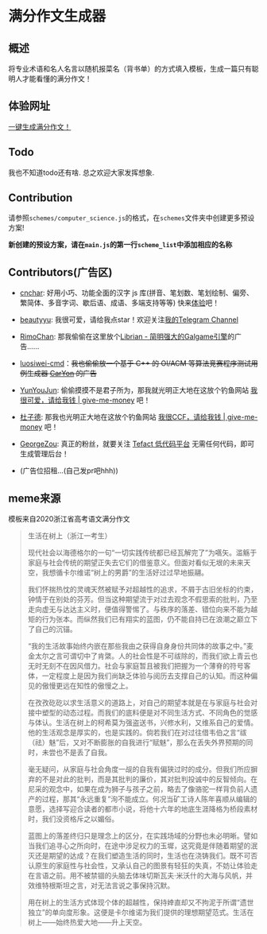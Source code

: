 # 满分作文生成器

## 概述

将专业术语和名人名言以随机报菜名（背书单）的方式填入模板，生成一篇只有聪明人才能看懂的满分作文！

## 体验网址

[一键生成满分作文！](http://beautyyu.one/full-mark-composition-generator/)

## Todo

我也不知道todo还有啥. 总之欢迎大家发挥想象.

## Contribution

请参照`schemes/computer_science.js`的格式，在`schemes`文件夹中创建更多预设方案!

**新创建的预设方案，请在`main.js`的第一行`scheme_list`中添加相应的名称**

## Contributors(广告区)

- [cnchar](https://github.com/theajack/cnchar): 好用小巧、功能全面的汉字 js 库(拼音、笔划数、笔划绘制、偏旁、繁简体、多音字词、歇后语、成语、多端支持等等) 快来[体验](https://theajack.gitee.io/cnchar/v2/)吧！

- [beautyyu](https://github.com/BeautyYuYanli): 我很可爱，请给我点star！欢迎关注[我的Telegram Channel](https://t.me/water_water_water_2077)

- [RimoChan](https://github.com/RimoChan): 那我偷偷在这里放个[Librian - 简明强大的Galgame引擎](https://github.com/RimoChan/Librian)的广告……

- [luosiwei-cmd](https://github.com/luosiwei-cmd/)：~~我也偷偷放一个基于 C++ 的 OI/ACM 等算法竞赛程序测试用例生成器 [CarYon](https://github.com/luosiwei-cmd/CarYon) 的广告~~

- [YunYouJun](https://github.com/YunYouJun): 偷偷摸摸不是君子所为，那我就光明正大地在这放个钓鱼网站 [我很可爱，请给我钱 | give-me-money](https://github.com/YunYouJun/give-me-money) 吧！

- [杜子德](https://www.noi.cn/): 那我也光明正大地在这放个钓鱼网站 [我很CCF，请给我钱 | give-me-money](https://www.noi.cn/) 吧！

- [GeorgeZou](https://github.com/georgezouq): 真正的粉丝，就要关注 [Tefact 低代码平台](https://github.com/Tefact/tefact-saas) 无需任何代码，即可生成管理后台！

- (广告位招租...(自己发pr吧hhh))

## meme来源

模板来自2020浙江省高考语文满分作文

> 生活在树上（浙江一考生）
> 
> 现代社会以海德格尔的一句“一切实践传统都已经瓦解完了”为嚆矢。滥觞于家庭与社会传统的期望正失去它们的借鉴意义。但面对看似无垠的未来天空，我想循卡尔维诺“树上的男爵”的生活好过过早地振翮。
> 
> 我们怀揣热忱的灵魂天然被赋予对超越性的追求，不屑于古旧坐标的约束，钟情于在别处的芬芳。但当这种期望流于对过去观念不假思索的批判，乃至走向虚无与达达主义时，便值得警惕了。与秩序的落差、错位向来不能为越矩的行为张本。而纵然我们已有翔实的蓝图，仍不能自持已在浪潮之巅立下了自己的沉锚。
> 
> “我的生活故事始终内嵌在那些我由之获得自身身份共同体的故事之中。”麦金太尔之言可谓切中了肯綮。人的社会性是不可祓除的，而我们欲上青云也无时无刻不在因风借力。社会与家庭暂且被我们把握为一个薄脊的符号客体，一定程度上是因为我们尚缺乏体验与阅历去支撑自己的认知。而这种偏见的傲慢更远在知性的傲慢之上。
> 
> 在孜孜矻矻以求生活意义的道路上，对自己的期望本就是在与家庭与社会对接中塑型的动态过程。而我们的底料便是对不同生活方式、不同角色的觉感与体认。生活在树上的柯希莫为强盗送书，兴修水利，又维系自己的爱情。他的生活观念是厚实的，也是实践的。倘若我们在对过往借韦伯之言“祓（祛）魅”后，又对不断膨胀的自我进行“赋魅”，那么在丢失外界预期的同时，未尝也不是丢了自我。
> 
> 毫无疑问，从家庭与社会角度一觇的自我有偏狭过时的成分。但我们所应摒弃的不是对此的批判，而是其批判的廉价，其对批判投诚中的反智倾向。在尼采的观念中，如果在成为狮子与孩子之前，略去了像骆驼一样背负前人遗产的过程，那其“永远重复”洵不能成立。何况当矿工诗人陈年喜顺从编辑的意愿，选择写迎合读者的都市小说，将他十六年的地底生涯降格为桥段素材时，我们没资格斥之以媚俗。
> 
> 蓝图上的落差终归只是理念上的区分，在实践场域的分野也未必明晰。譬如当我们追寻心之所向时，在途中涉足权力的玉墀，这究竟是伴随着期望的泯灭还是期望的达成？在我们塑造生活的同时，生活也在浇铸我们。既不可否认原生的家庭性与社会性，又承认自己的图景有轻狂的失真，不妨让体验走在言语之前。用不被禁锢的头脑去体味切斯瓦夫·米沃什的大海与风帆，并效维特根斯坦之言，对无法言说之事保持沉默。
> 
> 用在树上的生活方式体现个体的超越性，保持婞直却又不拘泥于所谓“遗世独立”的单向度形象。这便是卡尔维诺为我们提供的理想期望范式。生活在树上——始终热爱大地——升上天空。
